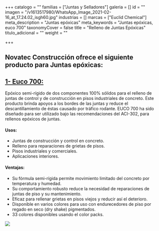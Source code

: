 +++
catalogo = ""
familias = ["Juntas y Selladores"]
galeria = []
id = ""
imagen = "/v1613517980/WhatsApp_Image_2021-02-16_at_17.24.02_isgh60.jpg"
industrias = []
marcas = ["Euclid Chemical"]
meta_description = "Juntas epóxicas"
meta_keywords = "Juntas epóxicas, euco 700"
taxonomyCover = false
title = "Relleno de Juntas Epóxicas"
titulo_adicional = ""
weight = ""

+++
## Novatec Construcción ofrece el siguiente producto para Juntas epóxicas:

## [**1- Euco 700:**](http://www.eucomex.com.mx/portafolio/productos/selladores-rellenos/ep%C3%B3xicos/euco-700/)

Epóxico semi-rígido de dos componentes 100% sólidos para el relleno de juntas de control y de construcción en pisos industriales de concreto. Este producto brinda apoyos a los bordes de las juntas y reduce el descantillamiento de éstas causado por tráfico rodante. EUCO 700 ha sido diseñado para ser utilizado bajo las recomendaciones del ACI-302, para rellenos epóxicos de juntas.

#### **Usos:**

* Juntas de construcción y control en concreto.
* Relleno para reparaciones de grietas de pisos.
* Pisos industriales y comerciales.
* Aplicaciones interiores.

#### **Ventajas:**

* Su fórmula semi-rígida permite movimiento limitado del concreto por temperatura y humedad.
* Su comportamiento robusto reduce la necesidad de reparaciones de juntas de piso y su mantenimiento.
* Eficaz para rellenar grietas en pisos viejos y reducir así el deterioro.
* Disponible en varios colores para uso con endurecedores de piso por regado en seco (dry shake) pigmentados.
* 33 colores disponibles usando el color packs.

![](https://res.cloudinary.com/drnun7bay/image/upload/v1611336675/WhatsApp_Image_2021-01-22_at_11.30.37_b5dikk.jpg)